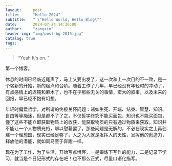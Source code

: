 ```yaml
---
layout:     post
title:      "Hello 2024"
subtitle:   " \"Hello World, Hello Blog\""
date:       2024-07-24 14:36:00
author:     "zangxin"
header-img: "img/post-bg-2015.jpg"
catalog: true
tags:
---
```


> “Yeah It's on. ”


第一个博客。

休息的时间已经临近尾声了，马上又要出发了，这一次和上一次目的不一致，是一个崭新的开始，新的起点和台阶。随着工作了几年，早已经没有年轻时的冲动了，有点感情上的迟钝和麻木了，也不在乎那些无关的事情，宏大的叙事，以及未来的回报，早已经不抱有幻想。

年轻时偏爱哲学，对所谓的终极关怀问题：诸如生死、开端、结束、智慧、知识、自由等等痴迷，但是都不了了之，不仅哲学终究不能买面包，知识也不能买面包，懂了这些不能立即获取物质上的收获，能获取物质的只有通过物质来获取。知识并不能让一个人物质充裕，聊以慰藉罢了。那些问题是无解的，不必在现实之上再创建一个理想国，现实已经足够了，人之为人就是发挥人的天性，发挥他的创造力，释放他的潜能，就如同马至于奔跑一样。

现在为了工作，为了生活，开始写点博客，一是锻炼下写作的能力，二是记录下学习，就当是个日记形式的存在吧！也不那么正式，尽量口语化描写。
